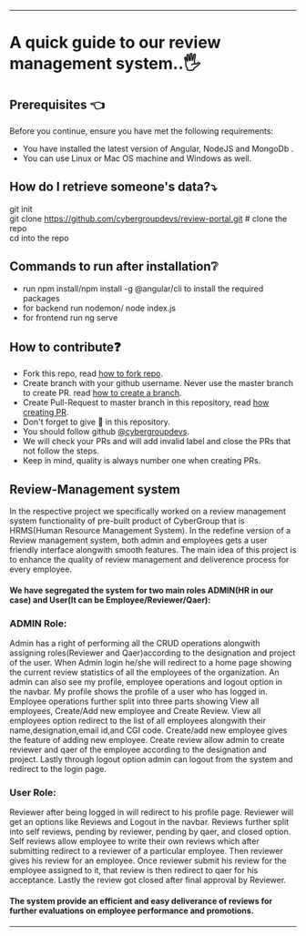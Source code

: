 * * *
# A quick guide to our review management system..🖐️

## Prerequisites :point_left:
Before you continue, ensure you have met the following requirements:
* You have installed the latest version of Angular, NodeJS and MongoDb .
* You can use Linux or Mac OS machine and Windows as well.

## How do I retrieve someone's data?⤵️ 
git init<br/>
git clone https://github.com/cybergroupdevs/review-portal.git # clone the repo<br/>
cd into the repo

## Commands to run after installation:grey_question:
* run npm install/npm install -g @angular/cli to install the required packages
* for backend run nodemon/ node index.js
* for frontend run ng serve

## How to contribute❓
* Fork this repo, read [how to fork repo](https://help.github.com/en/github/getting-started-with-github/fork-a-repo).
* Create branch with your github username. Never use the master branch to create PR. read [how to create a branch](https://help.github.com/en/github/collaborating-with-issues-and-pull-requests/creating-and-deleting-branches-within-your-repository).
* Create Pull-Request to master branch in this repository, read [how creating PR](https://help.github.com/en/github/collaborating-with-issues-and-pull-requests/creating-a-pull-request).
* Don't forget to give 🌟 in this repository.
* You should follow github [@cybergroupdevs](https://github.com/cybergroupdevs).
* We will check your PRs and will add invalid label and close the PRs that not follow the steps.
* Keep in mind, quality is always number one when creating PRs.


## Review-Management system
In the respective project we specifically worked on a review management system functionality of pre-built product of CyberGroup that is HRMS(Human Resource Management System). In the redefine version of a Review management system, both admin and employees gets a user friendly interface alongwith smooth features. The main idea of this project is to enhance the quality of review management and deliverence process for every employee. 

#### We have segregated the system for two main roles ADMIN(HR in our case) and User(It can be Employee/Reviewer/Qaer):

### ADMIN Role:
Admin has a right of performing all the CRUD operations alongwith assigning roles(Reviewer and Qaer)according to the designation and project of the user. When Admin login he/she will redirect to a home page showing the current review statistics of all the employees of the organization. An admin can also see my profile, employee operations and logout option in the navbar. My profile shows the profile of a user who has logged in. Employee operations further split into three parts showing View all employees, Create/Add new employee and Create Review. View all employees option redirect to the list of all employees alongwith their name,designation,email id,and CGI code. Create/add new employee gives the feature of adding new employee. Create review allow admin to create reviewer and qaer of the employee according to the designation and project. Lastly through logout option admin can logout from the system and redirect to the login page.

### User Role:
Reviewer after being logged in will redirect to his profile page. Reviewer will get an options like Reviews and Logout in the navbar. Reviews further split into self reviews, pending by reviewer, pending by qaer, and closed option. Self reviews allow employee to write their own reviews which after submitting redirect to a reviewer of a particular employee. Then reviewer gives his review for an employee. Once reviewer submit his review for the employee assigned to it, that review is then redirect to qaer for his acceptance. Lastly the review got closed after final approval by Reviewer. 

#### The system provide an efficient and easy deliverance of reviews for further evaluations on employee performance and promotions. 
* * *
